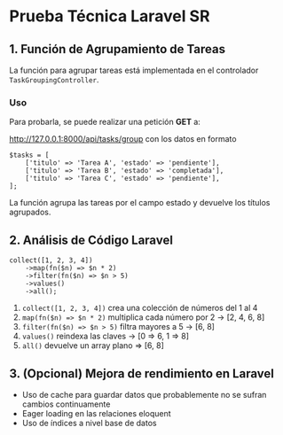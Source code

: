 # Prueba Técnica Laravel SR

## 1. Función de Agrupamiento de Tareas

La función para agrupar tareas está implementada en el controlador `TaskGroupingController`.

### Uso

Para probarla, se puede realizar una petición **GET** a:

 http://127.0.0.1:8000/api/tasks/group con los datos en formato
```
$tasks = [
    ['titulo' => 'Tarea A', 'estado' => 'pendiente'],
    ['titulo' => 'Tarea B', 'estado' => 'completada'],
    ['titulo' => 'Tarea C', 'estado' => 'pendiente'],
];
```
La función agrupa las tareas por el campo estado y devuelve los títulos agrupados.

## 2. Análisis de Código Laravel
```
collect([1, 2, 3, 4])​
    ->map(fn($n) => $n * 2)​
    ->filter(fn($n) => $n > 5)​
    ->values()​
    ->all();
```

1. ```collect([1, 2, 3, 4])​``` crea una colección de números del 1 al 4
2. ```map(fn($n) => $n * 2)```​ multiplica cada número por 2 -> [2, 4, 6, 8]
3. ```filter(fn($n) => $n > 5)```​ filtra mayores a 5 -> [6, 8]
4. ```values()```​ reindexa las claves -> [0 => 6, 1 => 8]
5. ```all()``` devuelve un array plano => [6, 8]


## 3. (Opcional) Mejora de rendimiento en Laravel
- Uso de cache para guardar datos que probablemente no se sufran cambios continuamente
- Eager loading en las relaciones eloquent
- Uso de índices a nivel base de datos